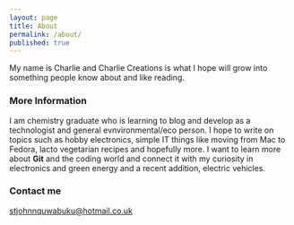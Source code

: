 ```yaml
---
layout: page
title: About
permalink: /about/
published: true
---
```


My name is Charlie and Charlie Creations is what I hope will grow into something people know about and like reading. 

### More Information

I am chemistry graduate who is learning to blog and develop as a technologist and general evnvironmental/eco person. I hope to write on topics such as hobby electronics, simple IT things like moving from Mac to Fedora, lacto vegetarian recipes and hopefully more. I want to learn more about __Git__ and the coding world and connect it with my curiosity in electronics and green energy and a recent addition, electric vehicles. 

### Contact me

[stjohnnquwabuku@hotmail.co.uk](mailto:stjohnnquwabuku@hotmail.co.uk)
